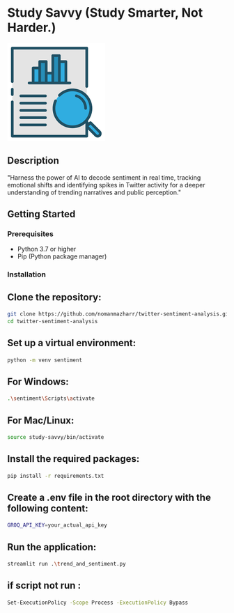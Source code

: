 # Study Savvy (Study Smarter, Not Harder.)

<img src="logo.png" >

## Description

"Harness the power of AI to decode sentiment in real time, tracking emotional shifts and identifying spikes in Twitter activity for a deeper understanding of trending narratives and public perception."

## Getting Started

### Prerequisites

- Python 3.7 or higher
- Pip (Python package manager)

### Installation

## Clone the repository:

```bash
git clone https://github.com/nomanmazharr/twitter-sentiment-analysis.git
cd twitter-sentiment-analysis
```

## Set up a virtual environment:

```bash
python -m venv sentiment
```

## For Windows:

```bash
.\sentiment\Scripts\activate
```

## For Mac/Linux:

```bash
source study-savvy/bin/activate
```

## Install the required packages:

```bash
pip install -r requirements.txt
```

## Create a .env file in the root directory with the following content:

```bash
GROQ_API_KEY=your_actual_api_key
```

## Run the application:

```bash
streamlit run .\trend_and_sentiment.py
```

## if script not run :

```bash
Set-ExecutionPolicy -Scope Process -ExecutionPolicy Bypass
```
